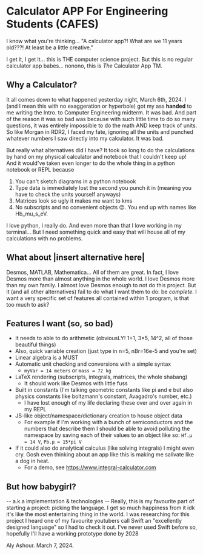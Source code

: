 # Calculator APP For Engineering Students (CAFES)
I know what you're thinking...
"A calculator app?! What are we 11 years old???! At least be a little creative."

I get it, I get it... this is THE computer science project. But this is no regular calculator app babes... nonono, this is *The* Calculator App TM.

## Why a Calculator?
It all comes down to what happened yesterday night, March 6th, 2024.
I (and I mean this with no exaggeration or hyperbole) got my ass **handed** to me writing the Intro. to Computer Engineering midterm. 
It was bad. 
And part of the reason it was so bad was because with such little time to do so many questions, it was entirely impossible to do the math AND keep track of units. 
So like Morgan in RDR2, I faced my fate, ignoring all the units and punched whatever numbers I saw directly into my calculator.
It was bad.

But really what alternatives did I have?
It took so long to do the calculations by hand on my physical calculator and notebook that I couldn't keep up!
And it would've taken even longer to do the whole thing in a python notebook or REPL because
1. You can't sketch diagrams in a python notebook
2. Type data is immediately lost the second you punch it in (meaning you have to check the units yourself anyways)
3. Matrices look so ugly it makes me want to kms
4. No subscripts and no convenient objects 😔. You end up with names like Hb_mu_s_eV.

I love python, I really do. And even more than that I love working in my terminal...
But I need something quick and easy that will house all of my calculations with no problems.

## What about |insert alternative here|
Desmos, MATLAB, Mathematica...
All of them are great. In fact, I love Desmos more than almost anything in the whole world. I love Desmos more than my own family. I almost love Desmos enough to not do this project. But it (and all other alternatives) fail to do what I want them to do: be *complete*.
I want a very specific set of features all contained within 1 program, is that too much to ask?

## Features I want (so, so bad)
- It needs to able to do arithmetic (obviousLY! 1+1, 3\*5, 14^2, all of those beautiful things)
- Also, quick variable creation (just type in n=5, nBr=16e-5 and you're set)
- Linear algebra is a MUST
- Automatic unit checking and conversions with a simple syntax
    - `myVar = 14 meters` or `mass = 72 kg`
- LaTeX rendering (subscripts, integrals, matrices, the whole shabang)
    - It should work like Desmos with little fuss
- Built in constants (I'm talking geometric constants like pi and e but also physics constants like boltzmann's constant, Avagadro's number, etc.)
    - I have lost enough of my life declaring these over and over again in my REPL
- JS-like object/namespace/dictionary creation to house object data
    - For example if I'm working with a bunch of semiconductors and the numbers that describe them I should be able to avoid polluting the namespace by saving each of their values to an object like so:
    `Hf.μ = 14 V`, `Pb.μ = 15*pi V`
- If it could also do analytical calculus (like solving integrals) I might even cry. Gosh even thinking about an app like this is making me salivate like a dog in heat.
    - For a demo, see https://www.integral-calculator.com

## But how babygirl?
-- a.k.a implementation & technologies --
Really, this is my favourite part of starting a project: picking the language.
I get so much happiness from it idk it's like the most entertaining thing in the world.
I was researching for this project I heard one of my favourite youtubers call Swift an "excellently designed language" so I had to check it out.
I've never used Swift before so, hopefully I'll have a working prototype done by 2028

Aly Ashour. March 7, 2024.
